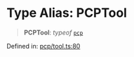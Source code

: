 # Type Alias: PCPTool

> **PCPTool**: *typeof* [`pcp`](../variables/pcp.md)

Defined in: [pcp/tool.ts:80](https://github.com/GeoDaCenter/openassistant/blob/36f516b8229288259590b2d9dab3b10cbfc3cbfd/packages/echarts/src/pcp/tool.ts#L80)
